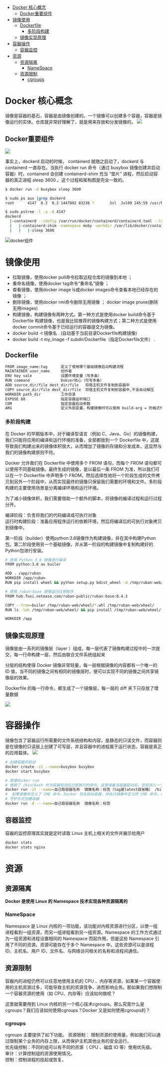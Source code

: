 - [Docker 核心概念](#docker-核心概念)
  - [Docker重要组件](#docker重要组件)
- [镜像使用](#镜像使用)
  - [Dockerfile](#dockerfile)
    - [多阶段构建](#多阶段构建)
  - [镜像实现原理](#镜像实现原理)
- [容器操作](#容器操作)
  - [容器监控](#容器监控)
- [资源](#资源)
  - [资源隔离](#资源隔离)
    - [NameSpace](#namespace)
  - [资源限制](#资源限制)
    - [cgroups](#cgroups)

 # Docker 核心概念

镜像是容器的基石，容器是由镜像创建的。一个镜像可以创建多个容器，容器是镜像运行的实体。仓库就非常好理解了，就是用来存放和分发镜像的。
![](https://gitee.com/wanglongxin666/pictures/raw/master/img/202401241025701.png)

## Docker重要组件

![](https://gitee.com/wanglongxin666/pictures/raw/master/img/202401241026255.png)


事实上，dockerd 启动的时候， containerd 就随之启动了，dockerd 与 containerd 一直存在。当执行 docker run 命令（通过 busybox 镜像创建并启动容器）时，containerd 会创建 containerd-shim 充当 “垫片” 进程，然后启动容器的真正进程 sleep 3600 。这个过程和架构图是完全一致的。  
```Bash
$ docker run -d busybox sleep 3600

$ sudo ps aux |grep dockerd
root      4147  0.3  0.2 1447892 83236 ?       Ssl  Jul09 245:59 /usr/bin/dockerd

$ sudo pstree -l -a -A 4147
dockerd
  |-containerd --config /var/run/docker/containerd/containerd.toml --log-level info
  |   |-containerd-shim -namespace moby -workdir /var/lib/docker/containerd/daemon/io.containerd.runtime.v1.linux/moby/d14d20507073e5743e607efd616571c834f1a914f903db6279b8de4b5ba3a45a -address /var/run/docker/containerd/containerd.sock -containerd-binary /usr/bin/containerd -runtime-root /var/run/docker/runtime-runc
  |   |   |-sleep 3600

```

![docker组件](https://gitee.com/wanglongxin666/pictures/raw/master/img/202401241409350.png)

# 镜像使用

- 拉取镜像，使用docker pull命令拉取远程仓库的镜像到本地 ；
- 重命名镜像，使用docker tag命令“重命名”镜像 ；
- 查看镜像，使用docker image ls或docker images命令查看本地已经存在的镜像 ；
- 删除镜像，使用docker rmi命令删除无用镜像 ； docker image prune(删除无用images)
- 构建镜像，构建镜像有两种方式。第一种方式是使用docker build命令基于 Dockerfile 构建镜像，也是我比较推荐的镜像构建方式；第二种方式是使用docker commit命令基于已经运行的容器提交为镜像。 
- docker build -t 镜像名 . (自动基于当前目录Dockerfile构建镜像)
- docker build -t my_image -f subdir/Dockerfile（指定Dockerfile文件） . 

## Dockerfile

```bash
FROM image_name:tag      定义了使用哪个基础镜像启动构建流程
MAINTAINER user_name     创作者
ENV key vale             设置环境变量（写多条）
RUN command              Dokcer核心（可写多条）
ADD source_dir/file dest_dir/file   将宿主机文件复制到容器中
COPY source_dir/file dest_dir/file  将宿主机文件复制到容器中,不会自动解压
WORKDIR path_dir         工作目录
EXPOSE 80                指定容器监听端口
CDM                      指定容器启动参数
ARG                      定义外部变量，构建镜像时可以使用 build-arg = 的格式传递参数用于构建
```

### 多阶段构建

在 Docker 的早期版本中，对于编译型语言（例如 C、Java、Go）的镜像构建，我们只能将应用的编译和运行环境的准备，全部都放到一个 Dockerfile 中，这就导致我们构建出来的镜像体积很大，从而增加了镜像的存储和分发成本，这显然与我们的镜像构建原则不符。

Docker 允许我们在 Dockerfile 中使用多个 FROM 语句，而每个 FROM 语句都可以使用不同基础镜像。最终生成的镜像，是以最后一条 FROM 为准，所以我们可以在一个 Dockerfile 中声明多个 FROM，然后选择性地将一个阶段生成的文件拷贝到另外一个阶段中，从而实现最终的镜像只保留我们需要的环境和文件。多阶段构建的主要使用场景是分离编译环境和运行环境。

为了减小镜像体积，我们需要借助一个额外的脚本，将镜像的编译过程和运行过程分开。

编译阶段：负责将我们的代码编译成可执行对象  
运行时构建阶段：准备应用程序运行的依赖环境，然后将编译后的可执行对象拷贝到镜像中。

第一阶段（builder）使用python:3.6镜像作为构建镜像，并在其中构建Python包。第二阶段使用另一个基础镜像，并从第一阶段的构建镜像中复制构建好的Python包进行安装。

```bash
# 使用 Python 3.6 镜像进行编译
FROM python:3.6 as builer

ADD . /app/ruban
WORKDIR /app/ruban
RUN pip install wheel && python setup.py bdist_wheel -d /tmp/ruban-web/wheel

# 使用 ruban-base 镜像运行应用程序
FROM hub.fuxi.netease.com/ruban-public/ruban-base:0.4.3

COPY --from=builer /tmp/ruban-web/wheel/*.whl /tmp/ruban-web/wheel/
RUN ls -lah /tmp/ruban-web/wheel/ && pip install /tmp/ruban-web/wheel/*.whl

WORKDIR /app

```

## 镜像实现原理

镜像是由一系列的镜像层（layer ）组成，每一层代表了镜像构建过程中的一次提交，每一行命构建一层，然后由联合文件系统组起来

分层的结构使得 Docker 镜像非常轻量，每一层根据镜像的内容都有一个唯一的 ID 值，当不同的镜像之间有相同的镜像层时，便可以实现不同的镜像之间共享镜像层的效果。

Dockerfile 的每一行命令，都生成了一个镜像层，每一层的 diff 夹下只存放了增量数据

![](https://gitee.com/wanglongxin666/pictures/raw/master/img/202401241112107.png)

# 容器操作

镜像包含了容器运行所需要的文件系统结构和内容，是静态的只读文件，而容器则是在镜像的只读层上创建了可写层，并且容器中的进程属于运行状态，容器是真正的应用载体。
![](https://gitee.com/wanglongxin666/pictures/raw/master/img/202401241141149.png)

```Bash
# 创建容器并启动
docker create -it --name=busybox busybox
docker start busybox

# 直接docker run
# 使用了 /bin/bash 作为容器启动后立即执行的命令。这意味着当容器启动后，您将进入一个交互式的 Bash shell，可以在其中执行命令并与容器进行交互；即使没CMD，也会允许/bin/bash命令保持
docker run -it --name=自己取容器名称  镜像名称：标签（tag是latest就省略） /bin/bash  
#  如果镜像中定义了 CMD 命令，Docker 将会启动容器，并执行镜像中定义的 CMD 命令。在这种情况下，容器不会立即退出，而是会执行 CMD 命令所定义的操作，并保持运行状态，除非 CMD 命令的操作完成并且没有其他长期运行的进程使容器保持活动状态。如果没有CMD或者CMD运行完了，就会自动退出
# 守护方式创建容器
docker run -d ---name=自己取容器名称  镜像名称：标签
```



## 容器监控

容器的监控原理其实就是定时读取 Linux 主机上相关的文件并展示给用户

```bash
docker stats 
docker stats nginx

```

# 资源

## 资源隔离

**Docker 是使用 Linux 的 Namespace 技术实现各种资源隔离的**

### NameSpace

Namespace 是 Linux 内核的一项功能，该功能对内核资源进行分区，以使一组进程看到一组资源，而另一组进程看到另一组资源。Namespace 的工作方式通过为一组资源和进程设置相同的 Namespace 而起作用，但是这些 Namespace 引用了不同的资源。资源可能存在于多个 Namespace 中。这些资源可以是进程 ID、主机名、用户 ID、文件名、与网络访问相关的名称和进程间通信。

## 资源限制

容器内的进程仍然可以任意地使用主机的 CPU 、内存等资源，如果某一个容器使用的主机资源过多，可能导致主机的资源竞争，进而影响业务。那如果我们想限制一个容器资源的使用（如 CPU、内存等）应该如何做呢？

这里就需要用到 Linux 内核的另一个核心技术cgroups。那么究竟什么是cgroups？我们应该如何使用cgroups？Docker 又是如何使用cgroups的？

### cgroups

cgroups 主要提供了如下功能。
资源限制： 限制资源的使用量，例如我们可以通过限制某个业务的内存上限，从而保护主机其他业务的安全运行。  
优先级控制：不同的组可以有不同的资源（ CPU 、磁盘 IO 等）使用优先级。  
审计：计算控制组的资源使用情况。  
控制：控制进程的挂起或恢复。

